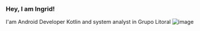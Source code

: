 ### Hey, I am Ingrid!

I'am Android Developer Kotlin and system analyst in Grupo Litoral
![image](https://user-images.githubusercontent.com/78871436/119386754-5a410f80-bc9e-11eb-991e-9278afe279c6.png)
